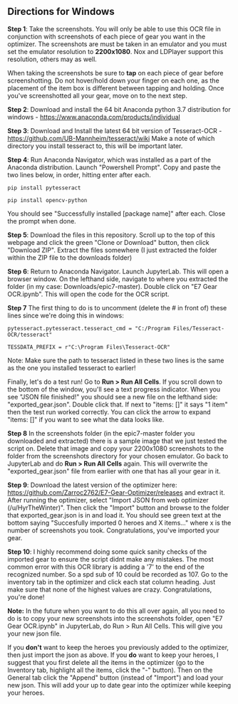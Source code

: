 ## Directions for Windows

**Step 1**: Take the screenshots. You will only be able to use this OCR file in conjunction with screenshots of each piece of gear you want in the optimizer. The screenshots are must be taken in an emulator and you must set the emulator resolution to **2200x1080**. Nox and LDPlayer support this resolution, others may as well.

When taking the screenshots be sure to **tap** on each piece of gear before screenshotting. Do not hover/hold down your finger on each one, as the placement of the item box is different between tapping and holding. Once you've screenshotted all your gear, move on to the next step.

**Step 2**: Download and install the 64 bit Anaconda python 3.7 distribution for windows - https://www.anaconda.com/products/individual

**Step 3**: Download and Install the latest 64 bit version of Tesseract-OCR - https://github.com/UB-Mannheim/tesseract/wiki
Make a note of which directory you install tesseract to, this will be important later.

**Step 4**: Run Anaconda Navigator, which was installed as a part of the Anaconda distribution. Launch "Powershell Prompt". Copy and paste the two lines below, in order, hitting enter after each.

``pip install pytesseract``

``pip install opencv-python``

You should see "Successfully installed [package name]" after each. Close the prompt when done.

**Step 5**: Download the files in this repository. Scroll up to the top of this webpage and click the green "Clone or Download" button, then click "Download ZIP". Extract the files somewhere (I just extracted the folder within the ZIP file to the downloads folder)

**Step 6**: Return to Anaconda Navigator. Launch JupyterLab. This will open a browser window. On the lefthand side, navigate to where you extracted the folder (in my case: Downloads/epic7-master). Double click on "E7 Gear OCR.ipynb". This will open the code for the OCR script.

**Step 7** The first thing to do is to uncomment (delete the # in front of) these lines since we're doing this in windows:

``pytesseract.pytesseract.tesseract_cmd = "C:/Program Files/Tesseract-OCR/tesseract"``

``TESSDATA_PREFIX = r"C:\Program Files\Tesseract-OCR"``

Note: Make sure the path to tesseract listed in these two lines is the same as the one you installed tesseract to earlier!

Finally, let's do a test run! Go to **Run > Run All Cells**. If you scroll down to the bottom of the window, you'll see a text progress indicator. When you see "JSON file finished!" you should see a new file on the lefthand side: "exported_gear.json". Double click that. If next to "items: []" it says "1 item" then the test run worked correctly. You can click the arrow to expand "items: []" if you want to see what the data looks like.

**Step 8** In the screenshots folder (in the epic7-master folder you downloaded and extracted) there is a sample image that we just tested the script on. Delete that image and copy your 2200x1080 screenshots to the folder from the screenshots directory for your chosen emulator. Go back to JupyterLab and do **Run > Run All Cells** again. This will overwrite the "exported_gear.json" file from earlier with one that has all your gear in it.

**Step 9**: Download the latest version of the optimizer here: https://github.com/Zarroc2762/E7-Gear-Optimizer/releases and extract it. After running the optimizer, select "Import JSON from web optimizer (/u/HyrTheWinter)". Then click the "Import" button and browse to the folder that exported_gear.json is in and load it. You should see green text at the bottom saying "Succesfully imported 0 heroes and X items..." where x is the number of screenshots you took. Congratulations, you've imported your gear.

**Step 10**: I highly recommend doing some quick sanity checks of the imported gear to ensure the script didnt make any mistakes. The most common error with this OCR library is adding a '7' to the end of the recognized number. So a spd sub of 10 could be recorded as 107. Go to the inventory tab in the optimizer and click each stat column heading. Just make sure that none of the highest values are crazy. Congratulations, you're done!

**Note:** In the future when you want to do this all over again, all you need to do is to copy your new screenshots into the screenshots folder, open "E7 Gear OCR.ipynb" in JupyterLab, do Run > Run All Cells. This will give you your new json file.

If you **don't** want to keep the heroes you previously added to the optimizer, then just import the json as above. If you **do** want to keep your heroes, I suggest that you first delete all the items in the optimizer (go to the Inventory tab, highlight all the items, click the "-" button). Then on the General tab click the "Append" button (instead of "Import") and load your new json. This will add your up to date gear into the optimizer while keeping your heroes.
